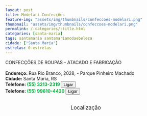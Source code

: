 ```yaml
---
layout: post
title: Modelari Confecções
feature-img: "assets/img/thumbnails/confeccoes-modelari.png"
thumbnail: "assets/img/thumbnails/confeccoes-modelari.png"
permalink: /:categories/:title.html
categories: [santa-maria]
tags: santamaria santamariamodaebeleza
cidade: ["Santa Maria"]
estrelas: 0-estrelas
---
```

CONFECÇÕES DE ROUPAS - ATACADO E FABRICAÇÃO<!-- more --><br />
 <br/>
<b>Endereço: </b>Rua Rio Branco, 2028, - Parque Pinheiro Machado<br />
<b>Cidade: </b>Santa Maria, RS<br />
<b>Telefone: <span style="color: #00ab3a;">(55) 3213-2319</span> <a href="tel:5532132319"><button class="ligar">Ligar</button></a></b><br />
<b>Telefone: <span style="color: #00ab3a;">(55) 99610-4420</span> <a href="tel:55996104420"><button class="ligar">Ligar</button></a></b><br />
<br />
<style>
      #map {
        height: 400px;
        width: 100%;
       }
    </style>

<div style="font-size: larger; text-align: center;">
Localização</div>
<div id="map">
<script>
      function initMap() {
        var uluru = {lat: -29.6962536, lng: -53.8623898};
        var map = new google.maps.Map(document.getElementById('map'), {
          zoom: 17,
          center: uluru
        });
        var marker = new google.maps.Marker({
          position: uluru,
          map: map
        });
      }
    </script>
    <script async="" defer="" src="https://maps.googleapis.com/maps/api/js?key=AIzaSyDDc8SHLmOesJRaXCW0fZ2ST09W4s0ME5g&amp;callback=initMap">
    </script>
</div>
